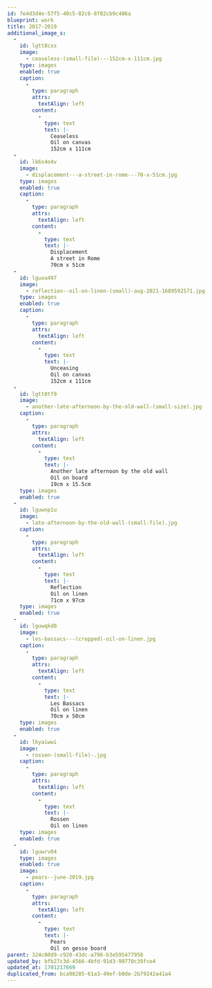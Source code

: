 ```yaml
---
id: 7e4d3d4e-57f5-40c5-82c6-8f02cb9c406a
blueprint: work
title: 2017-2019
additional_image_s:
  -
    id: lgtt8cxs
    image:
      - ceaseless-(small-file)---152cm-x-111cm.jpg
    type: images
    enabled: true
    caption:
      -
        type: paragraph
        attrs:
          textAlign: left
        content:
          -
            type: text
            text: |-
              Ceaseless
              Oil on canvas
              152cm x 111cm
  -
    id: lk6s4o4v
    image:
      - displacement---a-street-in-rome---70-x-51cm.jpg
    type: images
    enabled: true
    caption:
      -
        type: paragraph
        attrs:
          textAlign: left
        content:
          -
            type: text
            text: |-
              Displacement
              A street in Rome
              70cm x 51cm
  -
    id: lguxu497
    image:
      - reflection--oil-on-linen-(small)-aug-2021-1689592571.jpg
    type: images
    enabled: true
    caption:
      -
        type: paragraph
        attrs:
          textAlign: left
        content:
          -
            type: text
            text: |-
              Unceasing
              Oil on canvas
              152cm x 111cm
  -
    id: lgtt8tf9
    image:
      - another-late-afternoon-by-the-old-wall-(small-size).jpg
    caption:
      -
        type: paragraph
        attrs:
          textAlign: left
        content:
          -
            type: text
            text: |-
              Another late afternoon by the old wall
              Oil on board
              19cm x 15.5cm
    type: images
    enabled: true
  -
    id: lguwnp1u
    image:
      - late-afternoon-by-the-old-wall-(small-file).jpg
    caption:
      -
        type: paragraph
        attrs:
          textAlign: left
        content:
          -
            type: text
            text: |-
              Reflection
              Oil on linen
              71cm x 97cm
    type: images
    enabled: true
  -
    id: lguwqkd0
    image:
      - les-bassacs---(cropped)-oil-on-linen.jpg
    caption:
      -
        type: paragraph
        attrs:
          textAlign: left
        content:
          -
            type: text
            text: |-
              Les Bassacs
              Oil on linen
              70cm x 50cm
    type: images
    enabled: true
  -
    id: lkyaiwwi
    image:
      - rossen-(small-file)-.jpg
    caption:
      -
        type: paragraph
        attrs:
          textAlign: left
        content:
          -
            type: text
            text: |-
              Rossen
              Oil on linen
    type: images
    enabled: true
  -
    id: lguwrv04
    type: images
    enabled: true
    image:
      - pears--june-2019.jpg
    caption:
      -
        type: paragraph
        attrs:
          textAlign: left
        content:
          -
            type: text
            text: |-
              Pears
              Oil on gesso board
parent: 324c00d9-c920-43dc-a796-b3e595477958
updated_by: bfb27c3d-4566-4bfd-91d3-99770c39fce4
updated_at: 1701217669
duplicated_from: bca98285-61a3-49ef-b0de-2b79242a41a4
---
```

